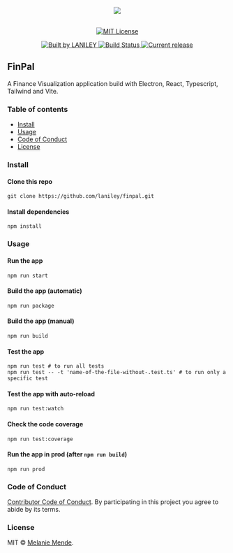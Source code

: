 <p align="center">
  	<img src="https://github.com/laniley/finpal/blob/main/src/assets/images/logo.JPG?raw=true" align="center">
  	<br>
  	<br>
</p>

<p align="center">
  	<a href="http://opensource.org/licenses/MIT">
	  	<img alt="MIT License" src="https://img.shields.io/npm/l/express.svg">
	</a>
</p>

<p align="center">
  	<a href="https://www.linkedin.com/in/melanie-mende/">
  		<img alt="Built by LANILEY" src="https://img.shields.io/badge/built%20by-LANILEY-brightgreen.svg?colorB=d30320">
	</a>
	<a href="https://github.com/laniley/finpal">
  		<img alt="Build Status" src="https://github.com/laniley/finpal/workflows/build/badge.svg">
	</a>
  	<a href="https://github.com/laniley/finpal/releases">
	  	<img alt="Current release" src="https://img.shields.io/github/release/laniley/finpal.svg">
	</a>
</p>

## FinPal

A Finance Visualization application build with Electron, React, Typescript, Tailwind and Vite.

### Table of contents

* [Install](#install)
* [Usage](#usage)
* [Code of Conduct](#code-of-conduct)
* [License](#license)

### Install

#### Clone this repo

```
git clone https://github.com/laniley/finpal.git
```

#### Install dependencies

```
npm install
```

### Usage

#### Run the app

```
npm run start
```

#### Build the app (automatic)

```
npm run package
```

#### Build the app (manual)

```
npm run build
```

#### Test the app
```
npm run test # to run all tests
npm run test -- -t 'name-of-the-file-without-.test.ts' # to run only a specific test
```

#### Test the app with auto-reload
```
npm run test:watch
```

#### Check the code coverage
```
npm run test:coverage
```

#### Run the app in prod (after `npm run build`)
```
npm run prod
```

### Code of Conduct

[Contributor Code of Conduct](code-of-conduct.md). By participating in this project you agree to abide by its terms.

### License

MIT © [Melanie Mende](https://www.linkedin.com/in/melanie-mende/).
